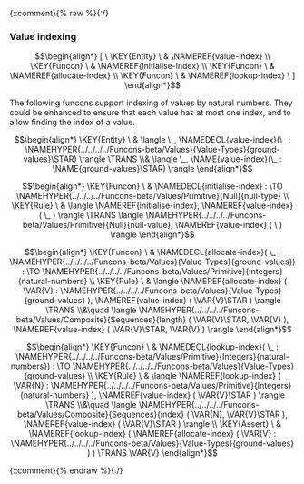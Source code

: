 {::comment}{% raw %}{:/}

### Value indexing
               


$$\begin{align*}
  [ \
  \KEY{Entity} \ & \NAMEREF{value-index} \\
  \KEY{Funcon} \ & \NAMEREF{initialise-index} \\
  \KEY{Funcon} \ & \NAMEREF{allocate-index} \\
  \KEY{Funcon} \ & \NAMEREF{lookup-index}
  \ ]
\end{align*}$$


The following funcons support indexing of values by natural numbers.
They could be enhanced to ensure that each value has at most one index,
and to allow finding the index of a value.


$$\begin{align*}
  \KEY{Entity} \
  & \langle \_, \NAMEDECL{value-index}(\_ : \NAMEHYPER{../../../../Funcons-beta/Values}{Value-Types}{ground-values}\STAR) \rangle \TRANS  \\& 
    \langle \_, \NAME{value-index}(\_ : \NAME{ground-values}\STAR) \rangle
\end{align*}$$

$$\begin{align*}
  \KEY{Funcon} \
  & \NAMEDECL{initialise-index} 
    :  \TO \NAMEHYPER{../../../../Funcons-beta/Values/Primitive}{Null}{null-type} 
\\
  \KEY{Rule} \
    &  \langle \NAMEREF{initialise-index}, \NAMEREF{value-index} (  \_ ) \rangle \TRANS 
        \langle \NAMEHYPER{../../../../Funcons-beta/Values/Primitive}{Null}{null-value}, \NAMEREF{value-index} (   \  ) \rangle
\end{align*}$$

$$\begin{align*}
  \KEY{Funcon} \
  & \NAMEDECL{allocate-index}(
                       \_ : \NAMEHYPER{../../../../Funcons-beta/Values}{Value-Types}{ground-values}) 
    :  \TO \NAMEHYPER{../../../../Funcons-beta/Values/Primitive}{Integers}{natural-numbers} 
\\
  \KEY{Rule} \
    &  \langle \NAMEREF{allocate-index}
                            (  \VAR{V} : \NAMEHYPER{../../../../Funcons-beta/Values}{Value-Types}{ground-values} ), \NAMEREF{value-index} (  \VAR{V}\STAR ) \rangle \TRANS \\&\quad
        \langle \NAMEHYPER{../../../../Funcons-beta/Values/Composite}{Sequences}{length}
                  (  \VAR{V}\STAR, 
                         \VAR{V} ), \NAMEREF{value-index} (  \VAR{V}\STAR, 
                                                    \VAR{V} ) \rangle
\end{align*}$$

$$\begin{align*}
  \KEY{Funcon} \
  & \NAMEDECL{lookup-index}(
                       \_ : \NAMEHYPER{../../../../Funcons-beta/Values/Primitive}{Integers}{natural-numbers}) 
    :  \TO \NAMEHYPER{../../../../Funcons-beta/Values}{Value-Types}{ground-values} 
\\
  \KEY{Rule} \
    &  \langle \NAMEREF{lookup-index}
                            (  \VAR{N} : \NAMEHYPER{../../../../Funcons-beta/Values/Primitive}{Integers}{natural-numbers} ), \NAMEREF{value-index} (  \VAR{V}\STAR ) \rangle \TRANS \\&\quad
        \langle \NAMEHYPER{../../../../Funcons-beta/Values/Composite}{Sequences}{index}
                  (  \VAR{N}, 
                         \VAR{V}\STAR ), \NAMEREF{value-index} (  \VAR{V}\STAR ) \rangle
\\
  \KEY{Assert} \
  &  \NAMEREF{lookup-index}
                  (  \NAMEREF{allocate-index}
                          (  \VAR{V} : \NAMEHYPER{../../../../Funcons-beta/Values}{Value-Types}{ground-values} ) ) \TRANS 
      \VAR{V}
\end{align*}$$


[Funcons-beta]: /CBS-beta/math/Funcons-beta
  "FUNCONS-BETA"
[Unstable-Funcons-beta]: /CBS-beta/math/Unstable-Funcons-beta
  "UNSTABLE-FUNCONS-BETA"
[Languages-beta]: /CBS-beta/math/Languages-beta
  "LANGUAGES-BETA"
[Unstable-Languages-beta]: /CBS-beta/math/Unstable-Languages-beta
  "UNSTABLE-LANGUAGES-BETA"
[CBS-beta]: /CBS-beta
  "CBS-BETA"
[Indexing.cbs]: https://github.com/plancomps/CBS-beta/blob/master/Unstable-Funcons-beta/Computations/Normal/Indexing/Indexing.cbs
  "CBS SOURCE FILE ON GITHUB"
[PLAIN]: /CBS-beta/docs/Unstable-Funcons-beta/Computations/Normal/Indexing
  "CBS SOURCE WEB PAGE"
 [PRETTY]: /CBS-beta/math/Unstable-Funcons-beta/Computations/Normal/Indexing
  "CBS-KATEX WEB PAGE"
[PDF]: /CBS-beta/math/Unstable-Funcons-beta/Computations/Normal/Indexing/Indexing.pdf
  "CBS-LATEX PDF FILE"
[PLanCompS Project]: https://plancomps.github.io
  "PROGRAMMING LANGUAGE COMPONENTS AND SPECIFICATIONS PROJECT HOME PAGE"
{::comment}{% endraw %}{:/}
